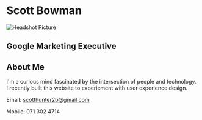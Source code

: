 <!DOCTYPE html>
<div class="header">
      <h1>Scott Bowman</h1>
      <img src="![image](https://github.com/user-attachments/assets/0e04d532-73a5-43a7-881a-24aa0f97012b)
" alt="Headshot Picture">    <h2>Google Marketing Executive</p>
</div>

<div class="container">
    <section class="bio">
        <h2>About Me</h2>
        <p> I'm a curious mind fascinated by the intersection of people and technology. I recently built this website to experiement with user experience design.</p>
    </div>

<div class="footer">
    <p>Email: <a href="mailto:scotthunter2b@gmail.com">scotthunter2b@gmail.com</a></p>
<p>Mobile: <a hred="071 302 4714">071 302 4714</a></p>

</body>
</html>
